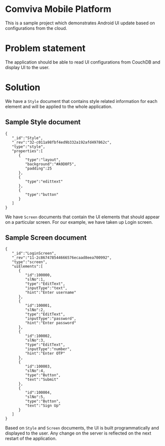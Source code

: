 # Comviva Mobile Platform


This is a sample project which demonstrates Android UI update based on configurations from the cloud.

# Problem statement

The application should be able to read UI configurations from CouchDB and display UI to the user.

# Solution

We have a `Style` document that contains style related information for each element and will
be applied to the whole application.

## Sample Style document

```
{
   "_id":"Style",
   "_rev":"32-c011a98fbf4ed9b332a192afd497862c",
   "type":"style",
   "properties":[
      {
         "type":"layout",
         "background":"#A9D0F5",
         "padding":25
      },
      {
         "type":"edittext"
      },
      {
         "type":"button"
      }
   ]
}
```

We have `Screen` documents that contain the UI elements that should appear on a particular screen.
For our example, we have taken up Login screen.

## Sample Screen document

```
{
   "_id":"LoginScreen",
   "_rev":"11-2c867478544666576ecaad8eea700992",
   "type":"screen",
   "uiElements":[
      {
         "id":100000,
         "slNo":1,
         "type":"EditText",
         "inputType":"text",
         "hint":"Enter username"
      },
      {
         "id":100001,
         "slNo":2,
         "type":"EditText",
         "inputType":"password",
         "hint":"Enter password"
      },
      {
         "id":100002,
         "slNo":3,
         "type":"EditText",
         "inputType":"number",
         "hint":"Enter OTP"
      },
      {
         "id":100003,
         "slNo":4,
         "type":"Button",
         "text":"Submit"
      },
      {
         "id":100004,
         "slNo":5,
         "type":"Button",
         "text":"Sign Up"
      }
   ]
}
```

Based on `Style` and `Screen` documents, the UI is built programmatically and displayed to the user.
Any change on the server is reflected on the next restart of the application.